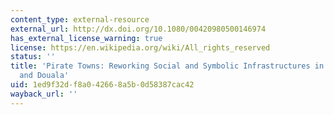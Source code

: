 ```yaml
---
content_type: external-resource
external_url: http://dx.doi.org/10.1080/00420980500146974
has_external_license_warning: true
license: https://en.wikipedia.org/wiki/All_rights_reserved
status: ''
title: 'Pirate Towns: Reworking Social and Symbolic Infrastructures in Johannesburg
  and Douala'
uid: 1ed9f32d-f8a0-4266-8a5b-0d58387cac42
wayback_url: ''
---
```

